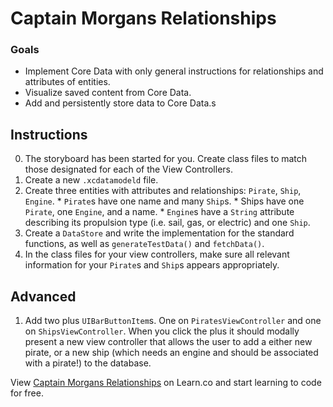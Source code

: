 # Captain Morgans Relationships

### Goals

* Implement Core Data with only general instructions for relationships and attributes of entities.
* Visualize saved content from Core Data.
* Add and persistently store data to Core Data.s

## Instructions

  0. The storyboard has been started for you. Create class files to match those designated for each of the View Controllers.
  1. Create a new `.xcdatamodeld` file.
  2. Create three entities with attributes and relationships: `Pirate`, `Ship`, `Engine`.
    * `Pirate`s have one name and many `Ship`s.
    * Ships have one `Pirate`, one `Engine`, and a name.
    * `Engine`s have a `String` attribute describing its propulsion type (i.e. sail, gas, or electric) and one `Ship`. 
  3. Create a `DataStore` and write the implementation for the standard functions, as well as `generateTestData()` and `fetchData()`.  
  4. In the class files for your view controllers, make sure all relevant information for your `Pirate`s and `Ship`s appears appropriately.

## Advanced

  1. Add two plus `UIBarButtonItem`s. One on `PiratesViewController` and one on `ShipsViewController`. When you click the plus it should modally present a new view controller that allows the user to add a either new pirate, or a new ship (which needs an engine and should be associated with a pirate!) to the database.

<p data-visibility='hidden'>View <a href='https://learn.co/lessons/swift-captain-morgans-relationships-lab' title='Swift Captain Morgans Relationships Lab'>Captain Morgans Relationships</a> on Learn.co and start learning to code for free.</p>
